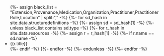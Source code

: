 <ul id="prov-white-list">
{%- assign black_list = "Extension,Provenance,Medication,Organization,Practitioner,PractitionerRole,Location" | split:"," -%}
{%- for sd_hash in site.data.structuredefinitions -%}
  {%- assign sd = sd_hash[1] -%}
  {%- unless black_list contains sd.type -%}
    {%- for r_hash in site.data.resources -%}
      {%- assign r = r_hash[1] -%}
      {%- if r.name == sd.name -%}
         <li>{{r.title}}</li>
      {%- endif -%}
    {%- endfor -%}
  {%- endunless -%}
{%- endfor -%}
</ul>
